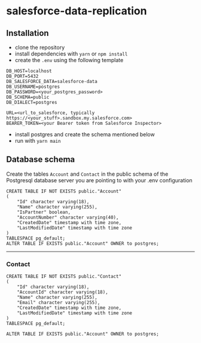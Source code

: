 # salesforce-data-replication

## Installation

- clone the repository
- install dependencies with `yarn` or `npm install`
- create the `.env` using the following template

```
DB_HOST=localhost
DB_PORT=5432
DB_SALESFORCE_DATA=salesforce-data
DB_USERNAME=postgres
DB_PASSWORD=<your_postgres_password>
DB_SCHEMA=public
DB_DIALECT=postgres

URL=<url_to_salesforce, typically https://<your_stuff>.sandbox.my.salesforce.com>
BEARER_TOKEN=<your Bearer token from Salesforce Inspector>
```

- install postgres and create the schema mentioned below
- run with `yarn main`

## Database schema

Create the tables `Account` and `Contact` in the public schema of the Postgresql database server you are pointing to with your .env configuration

```
CREATE TABLE IF NOT EXISTS public."Account"
(
    "Id" character varying(18),
    "Name" character varying(255),
    "IsPartner" boolean,
    "AccountNumber" character varying(40),
    "CreatedDate" timestamp with time zone,
    "LastModifiedDate" timestamp with time zone
)
TABLESPACE pg_default;
ALTER TABLE IF EXISTS public."Account" OWNER to postgres;

```

***

### Contact
```
CREATE TABLE IF NOT EXISTS public."Contact"
(
    "Id" character varying(18),
    "AccountId" character varying(18),
    "Name" character varying(255),
    "Email" character varying(255),
    "CreatedDate" timestamp with time zone,
    "LastModifiedDate" timestamp with time zone
)
TABLESPACE pg_default;

ALTER TABLE IF EXISTS public."Account" OWNER to postgres;

```